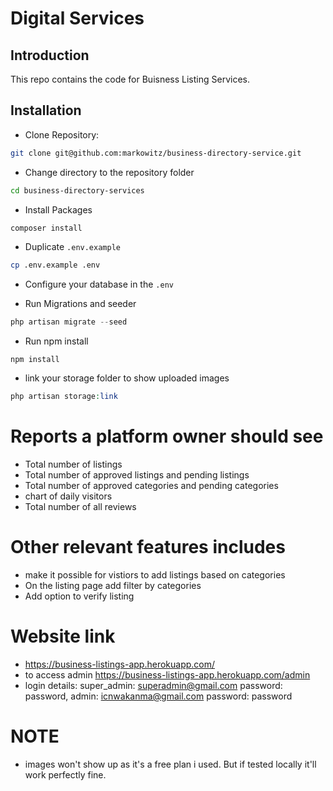 # Digital Services

## Introduction

This repo contains the code for Buisness Listing Services.

## Installation

* Clone Repository:

```bash
git clone git@github.com:markowitz/business-directory-service.git
```

* Change directory to the repository folder

```bash
cd business-directory-services
```

* Install Packages

```bash
composer install
```

* Duplicate `.env.example`

```bash
cp .env.example .env
```

* Configure your database in the `.env`

* Run Migrations and seeder

```php
php artisan migrate --seed
```
* Run npm install

```npm
npm install
```

* link your storage folder to show uploaded images
```php
php artisan storage:link
```

# Reports a platform owner should see
- Total number of listings
- Total number of approved listings and pending listings
- Total number of approved categories and pending categories
- chart of daily visitors
- Total number of all reviews

# Other relevant features includes
- make it possible for vistiors to add listings based on categories
- On the listing page add filter by categories
- Add option to verify listing

# Website link
* https://business-listings-app.herokuapp.com/
* to access admin https://business-listings-app.herokuapp.com/admin
* login details: super_admin: superadmin@gmail.com password: password, admin: icnwakanma@gmail.com password: password

# NOTE
- images won't show up as it's a free plan i used. But if tested locally it'll work perfectly fine.